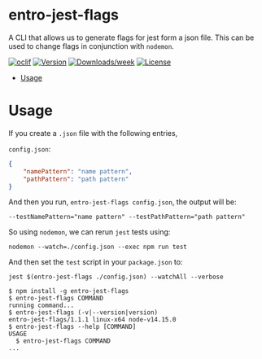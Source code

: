 entro-jest-flags
================

A CLI that allows us to generate flags for jest form a json file. This can be used to change flags in conjunction with `nodemon`.

[![oclif](https://img.shields.io/badge/cli-oclif-brightgreen.svg)](https://oclif.io)
[![Version](https://img.shields.io/npm/v/entro-jest-flags.svg)](https://npmjs.org/package/entro-jest-flags)
[![Downloads/week](https://img.shields.io/npm/dw/entro-jest-flags.svg)](https://npmjs.org/package/entro-jest-flags)
[![License](https://img.shields.io/npm/l/entro-jest-flags.svg)](https://github.com/Kerren-Entrostat/entro-jest-flags/blob/master/package.json)

<!-- toc -->
* [Usage](#usage)
<!-- tocstop -->
# Usage

If you create a `.json` file with the following entries,

`config.json`:
```json
{
    "namePattern": "name pattern",
    "pathPattern": "path pattern"
}
```

And then you run, `entro-jest-flags config.json`, the output will be:

```
--testNamePattern="name pattern" --testPathPattern="path pattern"
```

So using `nodemon`, we can rerun `jest` tests using:

```
nodemon --watch=./config.json --exec npm run test
```

And then set the `test` script in your `package.json` to:

```
jest $(entro-jest-flags ./config.json) --watchAll --verbose
```

<!-- usage -->
```sh-session
$ npm install -g entro-jest-flags
$ entro-jest-flags COMMAND
running command...
$ entro-jest-flags (-v|--version|version)
entro-jest-flags/1.1.1 linux-x64 node-v14.15.0
$ entro-jest-flags --help [COMMAND]
USAGE
  $ entro-jest-flags COMMAND
...
```
<!-- usagestop -->
